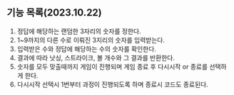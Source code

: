## 기능 목록(2023.10.22)

1. 정답에 해당하는 랜덤한 3자리의 숫자를 정한다.
2. 1~9까지의 다른 수로 이뤄진 3지리의 숫자를 입력받는다.
3. 입력받은 수와 정답에 해당하는 수의 숫자를 확인한다.
4. 결과에 따라 낫싱, 스트라이크, 볼 개수와 그 결과를 반환한다.
5. 숫자를 모두 맞출때까지 게임이 진행되며 게임 종료 후 다시시작 or 종료를 선택하게 한다.
6. 다시시작 선택시 1번부터 과정이 진행되도록 하며 종료시 코드도 종료된다.
